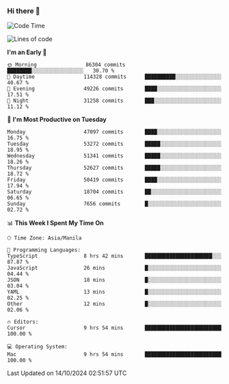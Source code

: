 ### Hi there 👋

<!--START_SECTION:waka-->
![Code Time](http://img.shields.io/badge/Code%20Time-5%2C637%20hrs%208%20mins-blue)

![Lines of code](https://img.shields.io/badge/From%20Hello%20World%20I%27ve%20Written-122.5%20million%20lines%20of%20code-blue)

**I'm an Early 🐤** 

```text
🌞 Morning                86304 commits       ████████░░░░░░░░░░░░░░░░░   30.70 % 
🌆 Daytime                114328 commits      ██████████░░░░░░░░░░░░░░░   40.67 % 
🌃 Evening                49226 commits       ████░░░░░░░░░░░░░░░░░░░░░   17.51 % 
🌙 Night                  31258 commits       ███░░░░░░░░░░░░░░░░░░░░░░   11.12 % 
```
📅 **I'm Most Productive on Tuesday** 

```text
Monday                   47097 commits       ████░░░░░░░░░░░░░░░░░░░░░   16.75 % 
Tuesday                  53272 commits       █████░░░░░░░░░░░░░░░░░░░░   18.95 % 
Wednesday                51341 commits       █████░░░░░░░░░░░░░░░░░░░░   18.26 % 
Thursday                 52627 commits       █████░░░░░░░░░░░░░░░░░░░░   18.72 % 
Friday                   50419 commits       ████░░░░░░░░░░░░░░░░░░░░░   17.94 % 
Saturday                 18704 commits       ██░░░░░░░░░░░░░░░░░░░░░░░   06.65 % 
Sunday                   7656 commits        █░░░░░░░░░░░░░░░░░░░░░░░░   02.72 % 
```


📊 **This Week I Spent My Time On** 

```text
🕑︎ Time Zone: Asia/Manila

💬 Programming Languages: 
TypeScript               8 hrs 42 mins       ██████████████████████░░░   87.87 % 
JavaScript               26 mins             █░░░░░░░░░░░░░░░░░░░░░░░░   04.44 % 
JSON                     18 mins             █░░░░░░░░░░░░░░░░░░░░░░░░   03.04 % 
YAML                     13 mins             █░░░░░░░░░░░░░░░░░░░░░░░░   02.25 % 
Other                    12 mins             █░░░░░░░░░░░░░░░░░░░░░░░░   02.06 % 

🔥 Editors: 
Cursor                   9 hrs 54 mins       █████████████████████████   100.00 % 

💻 Operating System: 
Mac                      9 hrs 54 mins       █████████████████████████   100.00 % 
```


 Last Updated on 14/10/2024 02:51:57 UTC
<!--END_SECTION:waka-->


<!--
**rad182/rad182** is a ✨ _special_ ✨ repository because its `README.md` (this file) appears on your GitHub profile.

Here are some ideas to get you started:

- 🔭 I’m currently working on ...
- 🌱 I’m currently learning ...
- 👯 I’m looking to collaborate on ...
- 🤔 I’m looking for help with ...
- 💬 Ask me about ...
- 📫 How to reach me: ...
- 😄 Pronouns: ...
- ⚡ Fun fact: ...
-->

